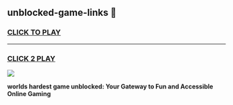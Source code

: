 
## unblocked-game-links 👋
<h3>
<a href="https://premium.freeplayer.one?title=unblocked-game-links&ref=14F">CLICK TO PLAY</a></h3>
<hr>

<h3>
<a href="https://premium.freeplayer.one?title=unblocked-game-links&ref=14F">CLICK 2 PLAY</a>
  
</h3>

<a href="https://premium.freeplayer.one?title=unblocked-game-links&ref=12F/"><img src="https://clearcache.store/games.png"></a>


**worlds hardest game unblocked: Your Gateway to Fun and Accessible Online Gaming**
